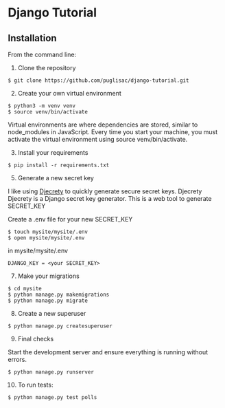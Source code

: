 # Django Tutorial

## Installation

From the command line:

1. Clone the repository

 ```
$ git clone https://github.com/puglisac/django-tutorial.git
```

2. Create your own virtual environment

 ```
$ python3 -m venv venv
$ source venv/bin/activate
```

 Virtual environments are where dependencies are stored, similar to node_modules in JavaScript. Every time you start your machine, you must activate the virtual environment using source venv/bin/activate.

3. Install your requirements

 ```
$ pip install -r requirements.txt
```

5. Generate a new secret key

 I like using [Djecrety](https://djecrety.ir/) to quickly generate secure secret keys.
Djecrety
Djecrety is a Django secret key generator. This is a web tool to generate SECRET_KEY  

 Create a .env file for your new SECRET_KEY
 
 ```
 $ touch mysite/mysite/.env
 $ open mysite/mysite/.env
 ```
 in mysite/mysite/.env
 
 ```
 DJANGO_KEY = <your SECRET_KEY>
 ```
 
7. Make your migrations
 
 ``` 
 $ cd mysite
 $ python manage.py makemigrations
 $ python manage.py migrate
 ```

8. Create a new superuser

 ```
$ python manage.py createsuperuser
```

9. Final checks

 Start the development server and ensure everything is running without errors.

 ```
$ python manage.py runserver
```
10. To run tests:
 ```
 $ python manage.py test polls